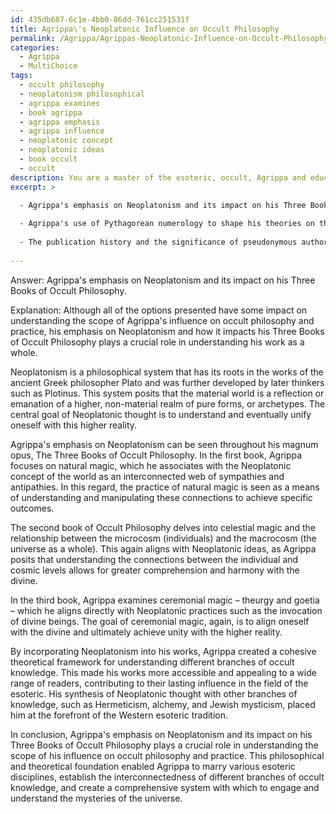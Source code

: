 ```yaml
---
id: 435db687-6c1e-4bb0-86dd-761cc251531f
title: Agrippa\'s Neoplatonic Influence on Occult Philosophy
permalink: /Agrippa/Agrippas-Neoplatonic-Influence-on-Occult-Philosophy/
categories:
  - Agrippa
  - MultiChoice
tags:
  - occult philosophy
  - neoplatonism philosophical
  - agrippa examines
  - book agrippa
  - agrippa emphasis
  - agrippa influence
  - neoplatonic concept
  - neoplatonic ideas
  - book occult
  - occult
description: You are a master of the esoteric, occult, Agrippa and education, you have written many textbooks on the subject. Respond to the multiple choice question first with the answer, then, fully explain the context of your rational, reasoning, and chain of thought in coming to the determination you have for that answer. Explain related concepts, formulas, or historical context relevant to this conclusion, giving a lesson on the topic to explain the reasoning afterwards.
excerpt: >

  - Agrippa's emphasis on Neoplatonism and its impact on his Three Books of Occult Philosophy
  
  - Agrippa's use of Pythagorean numerology to shape his theories on the relationship between numbers and the nature of reality
  
  - The publication history and the significance of pseudonymous authorship in legitimizing and popularizing Agrippa's work
  
---
```

Answer: Agrippa's emphasis on Neoplatonism and its impact on his Three Books of Occult Philosophy.

Explanation: Although all of the options presented have some impact on understanding the scope of Agrippa's influence on occult philosophy and practice, his emphasis on Neoplatonism and how it impacts his Three Books of Occult Philosophy plays a crucial role in understanding his work as a whole.

Neoplatonism is a philosophical system that has its roots in the works of the ancient Greek philosopher Plato and was further developed by later thinkers such as Plotinus. This system posits that the material world is a reflection or emanation of a higher, non-material realm of pure forms, or archetypes. The central goal of Neoplatonic thought is to understand and eventually unify oneself with this higher reality.

Agrippa's emphasis on Neoplatonism can be seen throughout his magnum opus, The Three Books of Occult Philosophy. In the first book, Agrippa focuses on natural magic, which he associates with the Neoplatonic concept of the world as an interconnected web of sympathies and antipathies. In this regard, the practice of natural magic is seen as a means of understanding and manipulating these connections to achieve specific outcomes.

The second book of Occult Philosophy delves into celestial magic and the relationship between the microcosm (individuals) and the macrocosm (the universe as a whole). This again aligns with Neoplatonic ideas, as Agrippa posits that understanding the connections between the individual and cosmic levels allows for greater comprehension and harmony with the divine.

In the third book, Agrippa examines ceremonial magic – theurgy and goetia – which he aligns directly with Neoplatonic practices such as the invocation of divine beings. The goal of ceremonial magic, again, is to align oneself with the divine and ultimately achieve unity with the higher reality.

By incorporating Neoplatonism into his works, Agrippa created a cohesive theoretical framework for understanding different branches of occult knowledge. This made his works more accessible and appealing to a wide range of readers, contributing to their lasting influence in the field of the esoteric. His synthesis of Neoplatonic thought with other branches of knowledge, such as Hermeticism, alchemy, and Jewish mysticism, placed him at the forefront of the Western esoteric tradition.

In conclusion, Agrippa's emphasis on Neoplatonism and its impact on his Three Books of Occult Philosophy plays a crucial role in understanding the scope of his influence on occult philosophy and practice. This philosophical and theoretical foundation enabled Agrippa to marry various esoteric disciplines, establish the interconnectedness of different branches of occult knowledge, and create a comprehensive system with which to engage and understand the mysteries of the universe.
